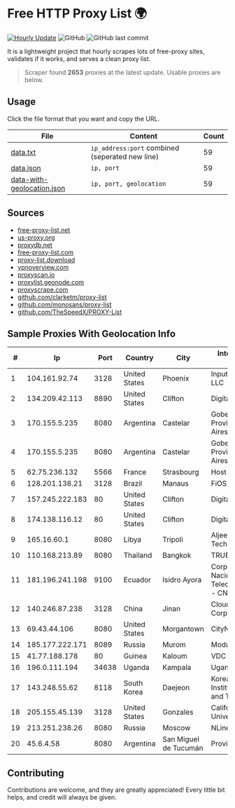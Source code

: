 
# Free HTTP Proxy List 🌍

[![Hourly Update](https://github.com/mertguvencli/http-proxy-list/actions/workflows/main.yml/badge.svg?branch=main)](https://github.com/mertguvencli/http-proxy-list/actions/workflows/main.yml)
![GitHub](https://img.shields.io/github/license/mertguvencli/http-proxy-list)
![GitHub last commit](https://img.shields.io/github/last-commit/mertguvencli/http-proxy-list)

It is a lightweight project that hourly scrapes lots of free-proxy sites, validates if it works, and serves a clean proxy list.


> Scraper found **2653** proxies at the latest update. Usable proxies are below.

## Usage

Click the file format that you want and copy the URL.


|File|Content|Count|
|----|-------|-----|
|[data.txt](https://raw.githubusercontent.com/mertguvencli/http-proxy-list/main/proxy-list/data.txt)|`ip_address:port` combined (seperated new line)|59|
|[data.json](https://raw.githubusercontent.com/mertguvencli/http-proxy-list/main/proxy-list/data.json)|`ip, port`|59|
|[data-with-geolocation.json](https://raw.githubusercontent.com/mertguvencli/http-proxy-list/main/proxy-list/data-with-geolocation.json)|`ip, port, geolocation`|59|

## Sources

* [free-proxy-list.net](https://free-proxy-list.net)
* [us-proxy.org](https://www.us-proxy.org)
* [proxydb.net](http://proxydb.net)
* [free-proxy-list.com](https://free-proxy-list.com/?page=&port=&type%5B%5D=http&type%5B%5D=https&up_time=0&search=Search)
* [proxy-list.download](https://www.proxy-list.download/HTTP)
* [vpnoverview.com](https://vpnoverview.com/privacy/anonymous-browsing/free-proxy-servers)
* [proxyscan.io](https://www.proxyscan.io)
* [proxylist.geonode.com](https://proxylist.geonode.com/api/proxy-list?limit=300&page=1&sort_by=lastChecked&sort_type=desc&protocols=http,https)
* [proxyscrape.com](https://api.proxyscrape.com/v2/?request=displayproxies&protocol=http&timeout=10000&country=all&ssl=all&anonymity=all)
* [github.com/clarketm/proxy-list](https://raw.githubusercontent.com/clarketm/proxy-list/master/proxy-list-raw.txt)
* [github.com/monosans/proxy-list](https://raw.githubusercontent.com/monosans/proxy-list/main/proxies/http.txt)
* [github.com/TheSpeedX/PROXY-List](https://raw.githubusercontent.com/TheSpeedX/PROXY-List/master/http.txt)


## Sample Proxies With Geolocation Info

|#|Ip|Port|Country|City|Internet Service Provider|
|-|--|----|-------|----|-------------------------|
|1|104.161.92.74|3128|United States|Phoenix|Input Output Flood LLC|
|2|134.209.42.113|8890|United States|Clifton|DigitalOcean, LLC|
|3|170.155.5.235|8080|Argentina|Castelar|Gobernacion de la Provincia de Buenos Aires|
|4|170.155.5.235|8080|Argentina|Castelar|Gobernacion de la Provincia de Buenos Aires|
|5|62.75.236.132|5566|France|Strasbourg|Host Europe GmbH|
|6|128.201.138.21|3128|Brazil|Manaus|FiOS Tecnologia|
|7|157.245.222.183|80|United States|Clifton|DigitalOcean, LLC|
|8|174.138.116.12|80|United States|Clifton|DigitalOcean, LLC|
|9|165.16.60.1|8080|Libya|Tripoli|Aljeel Aljadeed For Technology|
|10|110.168.213.89|8080|Thailand|Bangkok|TRUENET|
|11|181.196.241.198|9100|Ecuador|Isidro Ayora|Corporacion Nacional De Telecomunicaciones - CNT EP|
|12|140.246.87.238|3128|China|Jinan|Cloud Computing Corporation|
|13|69.43.44.106|8080|United States|Morgantown|CityNet|
|14|185.177.222.171|8089|Russia|Murom|Modus LLC|
|15|41.77.188.178|80|Guinea|Kaloum|VDC Telecom|
|16|196.0.111.194|34638|Uganda|Kampala|Uganda Telecom|
|17|143.248.55.62|8118|South Korea|Daejeon|Korea Advanced Institute of Science and Technology|
|18|205.155.45.139|3128|United States|Gonzales|California State University Network|
|19|213.251.238.26|8080|Russia|Moscow|NLine-Kiev|
|20|45.6.4.58|8080|Argentina|San Miguel de Tucumán|Providers S.A.|



## Contributing

Contributions are welcome, and they are greatly appreciated! Every
little bit helps, and credit will always be given.

